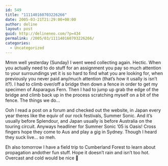 ```yaml
---
id: 549
title: "111140160703226266"
date: 2005-03-21T21:29:00+00:00
author: deline
layout: post
guid: http://delineneo.com/?p=434
permalink: /2005/03/111140160703226266/
categories:
  - Uncategorized
---
```

Mmm well yesterday (Sunday) I went weed collecting again. Hectic. When you actually need to do stuff for an assignment you pay so much attention to your surroundings yet it is so hard to find what you are looking for, when previously you never paid any/much attention (that&#8217;s how it usally is isn&#8217;t it?). I had to climb over/off a bridge then down a fence in order to get my specimen of Asparagus Fern. Then I had to jump up grab the edge of the bridge and climb back up in the process scratching myself on a bit of the fence. The things we do&#8230;

Ooh I read a post on a forum and checked out the website, in Japan every year theres like the equiv of our rock festivals, Summer Sonic. And it&#8217;s usually before Splendour, and Japan usually is before Australia on the touring circuit. Anyways headliner for Summer Sonic &#8217;05 is Oasis! Cross fingers hope they come to Aus and play a gig in Sydney. Though I heard they suck live&#8230; so meh.

Eh also tomorrow I have a field trip to Cumberland Forest to learn about propagation andother fun stuff. Hope it doesn&#8217;t rain and isn&#8217;t too hot. Overcast and cold would be nice 🙂
